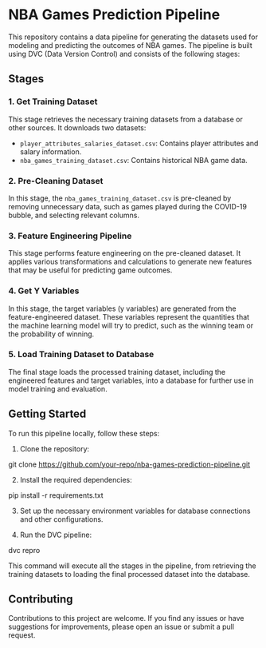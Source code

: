# NBA Games Prediction Pipeline

This repository contains a data pipeline for generating the datasets used for modeling and predicting the outcomes of NBA games. The pipeline is built using DVC (Data Version Control) and consists of the following stages:

## Stages

### 1. Get Training Dataset

This stage retrieves the necessary training datasets from a database or other sources. It downloads two datasets:

- `player_attributes_salaries_dataset.csv`: Contains player attributes and salary information.
- `nba_games_training_dataset.csv`: Contains historical NBA game data.

### 2. Pre-Cleaning Dataset

In this stage, the `nba_games_training_dataset.csv` is pre-cleaned by removing unnecessary data, such as games played during the COVID-19 bubble, and selecting relevant columns.

### 3. Feature Engineering Pipeline

This stage performs feature engineering on the pre-cleaned dataset. It applies various transformations and calculations to generate new features that may be useful for predicting game outcomes.

### 4. Get Y Variables

In this stage, the target variables (y variables) are generated from the feature-engineered dataset. These variables represent the quantities that the machine learning model will try to predict, such as the winning team or the probability of winning.

### 5. Load Training Dataset to Database

The final stage loads the processed training dataset, including the engineered features and target variables, into a database for further use in model training and evaluation.

## Getting Started

To run this pipeline locally, follow these steps:

1. Clone the repository:

git clone https://github.com/your-repo/nba-games-prediction-pipeline.git


2. Install the required dependencies:

pip install -r requirements.txt


3. Set up the necessary environment variables for database connections and other configurations.

4. Run the DVC pipeline:

dvc repro


This command will execute all the stages in the pipeline, from retrieving the training datasets to loading the final processed dataset into the database.

## Contributing

Contributions to this project are welcome. If you find any issues or have suggestions for improvements, please open an issue or submit a pull request.
